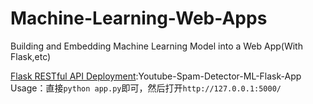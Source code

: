 # Machine-Learning-Web-Apps
Building and Embedding Machine Learning Model into a Web App(With Flask,etc)

[Flask RESTful API Deployment](https://www.youtube.com/watch?v=tFjeUtFay_Q):Youtube-Spam-Detector-ML-Flask-App  
Usage：直接`python app.py`即可，然后打开`http://127.0.0.1:5000/`
